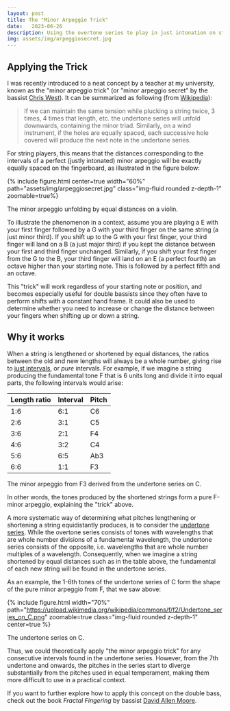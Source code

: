 ```yaml
---
layout: post
title: The "Minor Arpeggio Trick"
date:   2023-06-26
description: Using the overtone series to play in just intonation on string instruments.
img: assets/img/arpeggiosecret.jpg
---
```


## Applying the Trick

I was recently introduced to a neat concept by a teacher at my university, known as the "minor arpeggio trick" (or "minor arpeggio secret" by the bassist [Chris West](https://www.youtube.com/watch?v=umdwB1m70es)). It can be summarized as following (from [Wikipedia](https://en.wikipedia.org/wiki/Undertone_series)):

>If we can maintain the same tension while plucking a string twice, 3 times, 4 times that length, etc. the undertone series will unfold downwards, containing the minor triad. Similarly, on a wind instrument, if the holes are equally spaced, each successive hole covered will produce the next note in the undertone series.

For string players, this means that the distances corresponding to the intervals of a perfect (justly intonated) minor arpeggio will be exactly equally spaced on the fingerboard, as illustrated in the figure below:

{% include figure.html center=true width="60%" path="assets/img/arpeggiosecret.jpg" class="img-fluid rounded z-depth-1" zoomable=true%}
<div class="caption">
The minor arpeggio unfolding by equal distances on a violin.
</div>

To illustrate the phenomenon in a context, assume you are playing a E with your first finger followed by a G with your third finger on the same string (a just minor third). If you shift up to the G with your first finger, your third finger will land on a B (a just major third) if you kept the distance between your first and third finger unchanged. Similarly, if you shift your first finger from the G to the B, your third finger will land on an E (a perfect fourth) an octave higher than your starting note. This is followed by a perfect fifth and an octave.

This "trick" will work regardless of your starting note or position, and becomes especially useful for double bassists since they often have to perform shifts with a constant hand frame. It could also be used to determine whether you need to increase or change the distance between your fingers when shifting up or down a string.

## Why it works

When a string is lengthened or shortened by equal distances, the ratios between the old and new lengths will always be a whole number, giving rise to [just intervals](https://en.wikipedia.org/wiki/Just_intonation), or *pure* intervals. For example, if we imagine a string producing the fundamental tone F that is 6 units long and divide it into equal parts, the following intervals would arise:

| Length ratio | Interval | Pitch |
|--------------|----------|-------|
| 1:6          | 6:1      | C6    |
| 2:6          | 3:1      | C5    |
| 3:6          | 2:1      | F4    |
| 4:6          | 3:2      | C4    |
| 5:6          | 6:5      | Ab3   |
| 6:6          | 1:1      | F3    |
 <div class="caption">
The minor arpeggio from F3 derived from the undertone series on C.
</div>

In other words, the tones produced by the shortened strings form a pure F-minor arpeggio, explaining the "trick" above. 

A more systematic way of determining what pitches lengthening or shortening a string equidistantly produces, is to consider the [undertone series](https://en.wikipedia.org/wiki/Undertone_series). While the overtone series consists of tones with wavelengths that are whole number divisions of a fundamental wavelength, the undertone series consists of the opposite, i.e. wavelengths that are whole number multiples of a wavelength. Consequently, when we imagine a string shortened by equal distances such as in the table above, the fundamental of each new string will be found in the undertone series.

As an example, the 1-6th tones of the undertone series of C form the shape of the pure minor arpeggio from F, that we saw above:

{% include figure.html width="70%" path="https://upload.wikimedia.org/wikipedia/commons/f/f2/Undertone_series_on_C.png" zoomable=true class="img-fluid rounded z-depth-1" center=true %}
 <div class="caption">
The undertone series on C.
</div>

Thus, we could theoretically apply "the minor arpeggio trick" for any consecutive intervals found in the undertone series. However, from the 7th undertone and onwards, the pitches in the series start to diverge substantially from the pitches used in equal temperament, making them more difficult to use in a practical context.  

If you want to further explore how to apply this concept on the double bass, check out the book *Fractal Fingering* by bassist [David Allen Moore](https://www.fractalbassist.com/).
